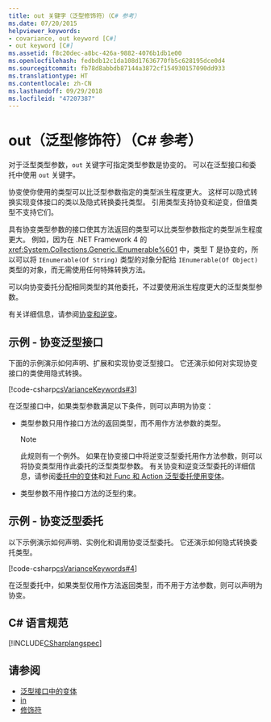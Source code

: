 ```yaml
---
title: out 关键字（泛型修饰符）（C# 参考）
ms.date: 07/20/2015
helpviewer_keywords:
- covariance, out keyword [C#]
- out keyword [C#]
ms.assetid: f8c20dec-a8bc-426a-9882-4076b1db1e00
ms.openlocfilehash: fedbdb12c1da108d17636770fb5c628195dce0d4
ms.sourcegitcommit: fb78d8abbdb87144a3872cf154930157090dd933
ms.translationtype: HT
ms.contentlocale: zh-CN
ms.lasthandoff: 09/29/2018
ms.locfileid: "47207387"
---
```

# <a name="out-generic-modifier-c-reference"></a>out（泛型修饰符）（C# 参考）

对于泛型类型参数，`out` 关键字可指定类型参数是协变的。 可以在泛型接口和委托中使用 `out` 关键字。

协变使你使用的类型可以比泛型参数指定的类型派生程度更大。 这样可以隐式转换实现变体接口的类以及隐式转换委托类型。 引用类型支持协变和逆变，但值类型不支持它们。

具有协变类型参数的接口使其方法返回的类型可以比类型参数指定的类型派生程度更大。 例如，因为在 .NET Framework 4 的 <xref:System.Collections.Generic.IEnumerable%601> 中，类型 T 是协变的，所以可以将 `IEnumerable(Of String)` 类型的对象分配给 `IEnumerable(Of Object)` 类型的对象，而无需使用任何特殊转换方法。

可以向协变委托分配相同类型的其他委托，不过要使用派生程度更大的泛型类型参数。

有关详细信息，请参阅[协变和逆变](../../programming-guide/concepts/covariance-contravariance/index.md)。

## <a name="example---covariant-generic-interface"></a>示例 - 协变泛型接口

下面的示例演示如何声明、扩展和实现协变泛型接口。 它还演示如何对实现协变接口的类使用隐式转换。

[!code-csharp[csVarianceKeywords#3](~/samples/snippets/csharp/VS_Snippets_VBCSharp/csvariancekeywords/cs/program.cs#3)]

在泛型接口中，如果类型参数满足以下条件，则可以声明为协变：

- 类型参数只用作接口方法的返回类型，而不用作方法参数的类型。

    > [!NOTE]
    > 此规则有一个例外。 如果在协变接口中将逆变泛型委托用作方法参数，则可以将协变类型用作此委托的泛型类型参数。 有关协变和逆变泛型委托的详细信息，请参阅[委托中的变体](../../programming-guide/concepts/covariance-contravariance/variance-in-delegates.md)和[对 Func 和 Action 泛型委托使用变体](../../programming-guide/concepts/covariance-contravariance/using-variance-for-func-and-action-generic-delegates.md)。

- 类型参数不用作接口方法的泛型约束。

## <a name="example---covariant-generic-delegate"></a>示例 - 协变泛型委托

以下示例演示如何声明、实例化和调用协变泛型委托。 它还演示如何隐式转换委托类型。

[!code-csharp[csVarianceKeywords#4](~/samples/snippets/csharp/VS_Snippets_VBCSharp/csvariancekeywords/cs/program.cs#4)]

在泛型委托中，如果类型仅用作方法返回类型，而不用于方法参数，则可以声明为协变。

## <a name="c-language-specification"></a>C# 语言规范

[!INCLUDE[CSharplangspec](~/includes/csharplangspec-md.md)]

## <a name="see-also"></a>请参阅

- [泛型接口中的变体](../../programming-guide/concepts/covariance-contravariance/variance-in-generic-interfaces.md)
- [in](in-generic-modifier.md)
- [修饰符](modifiers.md)